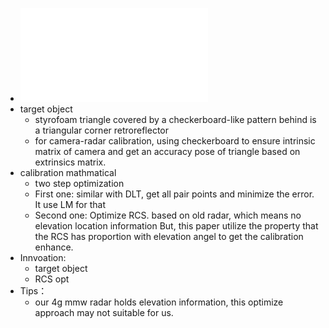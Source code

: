 - ![1-s2.0-S0921889018301994-main.pdf](../assets/1-s2.0-S0921889018301994-main_1646561877735_0.pdf)
- target object
	- styrofoam triangle covered by a checkerboard-like pattern behind is a triangular corner retroreflector
	- for camera-radar calibration, using checkerboard to ensure intrinsic matrix of camera and get an accuracy pose of triangle based on extrinsics matrix.
- calibration mathmatical
	- two step optimization
	- First one: similar with DLT, get all pair points and minimize the error. It use LM for that
	- Second one: Optimize RCS. based on old radar, which means no elevation location information
	  But, this paper utilize the property that the RCS has proportion with elevation angel  to get the calibration enhance.
- Innvoation:
	- target object
	- RCS opt
- Tips：
	- our 4g mmw radar holds elevation information, this optimize approach may not suitable for us.